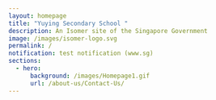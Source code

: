 ```yaml
---
layout: homepage
title: "Yuying Secondary School "
description: An Isomer site of the Singapore Government
image: /images/isomer-logo.svg
permalink: /
notification: test notification (www.sg)
sections:
  - hero:
      background: /images/Homepage1.gif
      url: /about-us/Contact-Us/
---
```

